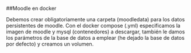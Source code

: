 ##Moodle en docker

Debemos crear obligatoriamente una carpeta (moodledata) para los datos persistentes de moodle.
Con el docker compose (.yml) especificamos la imagen de moodle y mysql (contenedores) a descargar, también le damos los parámetros de la base de datos a emplear (he dejado la base de datos por defecto) y creamos un volumen.
